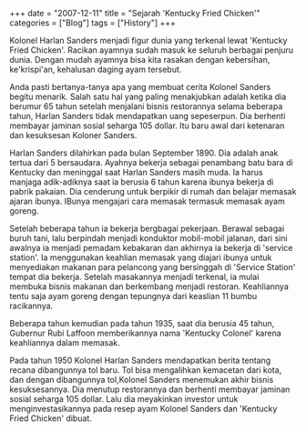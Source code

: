 +++
date = "2007-12-11"
title = "Sejarah 'Kentucky Fried Chicken'"
categories = ["Blog"]
tags = ["History"]
+++

Kolonel Harlan Sanders menjadi figur dunia yang terkenal lewat 'Kentucky Fried Chicken'. Racikan ayamnya sudah masuk ke seluruh berbagai penjuru dunia. Dengan mudah ayamnya bisa kita rasakan dengan kebersihan, ke'krispi'an, kehalusan daging ayam tersebut.

Anda pasti bertanya-tanya apa yang membuat cerita Kolonel Sanders begitu menarik. Salah satu hal yang paling menakjubkan adalah ketika dia berumur 65 tahun setelah menjalani bisnis restorannya selama beberapa tahun, Harlan Sanders tidak mendapatkan uang sepeserpun. Dia berhenti membayar jaminan sosial seharga 105 dollar. Itu baru awal dari ketenaran dan kesuksesan Koloner Sanders.

Harlan Sanders dilahirkan pada bulan September 1890. Dia adalah anak tertua dari 5 bersaudara. Ayahnya bekerja sebagai penambang batu bara di Kentucky dan meninggal saat Harlan Sanders masih muda. Ia harus manjaga adik-adiknya saat ia berusia 6 tahun karena ibunya bekerja di pabrik pakaian. Dia cenderung untuk berpikir di rumah dan belajar memasak ajaran ibunya. IBunya mengajari cara memasak termasuk memasak ayam goreng.

Setelah beberapa tahun ia bekerja bergbagai pekerjaan. Berawal sebagai buruh tani, lalu berpindah menjadi konduktor mobil-mobil jalanan, dari sini awalnya ia menjadi pemadam kebakaran dan akhirnya ia bekerja di 'service station'. Ia menggunakan keahlian memasak yang diajari ibunya untuk menyediakan makanan para pelancong yang bersinggah di 'Service Station' tempat dia bekerja. Setelah masakannya menjadi terkenal, ia mulai membuka bisnis makanan dan berkembang menjadi restoran. Keahliannya tentu saja ayam goreng dengan tepungnya dari keaslian 11 bumbu racikannya.

Beberapa tahun kemudian pada tahun 1935, saat dia berusia 45 tahun, Gubernur Rubi Laffoon memberikannya nama 'Kentucky Colonel' karena keahliannya dalam memasak.

Pada tahun 1950 Kolonel Harlan Sanders mendapatkan berita tentang recana dibangunnya tol baru. Tol bisa mengalihkan kemacetan dari kota, dan dengan dibangunnya tol,Kolonel Sanders menemukan akhir bisnis kesuksesannya. Dia menutup restorannya dan berhenti membayar jaminan sosial seharga 105 dollar. Lalu dia meyakinkan investor untuk menginvestasikannya pada resep ayam Kolonel Sanders dan 'Kentucky Fried Chicken' dibuat.

